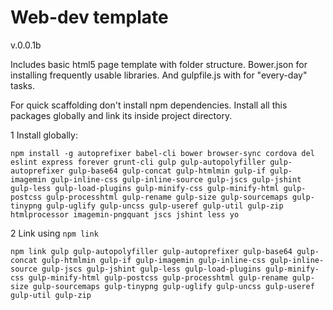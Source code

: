 # Web-dev template
v.0.0.1b

Includes basic html5 page template with folder structure.
Bower.json for installing frequently usable libraries.
And gulpfile.js with for "every-day" tasks.

For quick scaffolding don't install npm dependencies.
Install all this packages globally and link its inside project directory.

1 Install globally:
```shell
npm install -g autoprefixer babel-cli bower browser-sync cordova del eslint express forever grunt-cli gulp gulp-autopolyfiller gulp-autoprefixer gulp-base64 gulp-concat gulp-htmlmin gulp-if gulp-imagemin gulp-inline-css gulp-inline-source gulp-jscs gulp-jshint gulp-less gulp-load-plugins gulp-minify-css gulp-minify-html gulp-postcss gulp-processhtml gulp-rename gulp-size gulp-sourcemaps gulp-tinypng gulp-uglify gulp-uncss gulp-useref gulp-util gulp-zip htmlprocessor imagemin-pngquant jscs jshint less yo
```

2 Link using `npm link`
````shell
npm link gulp gulp-autopolyfiller gulp-autoprefixer gulp-base64 gulp-concat gulp-htmlmin gulp-if gulp-imagemin gulp-inline-css gulp-inline-source gulp-jscs gulp-jshint gulp-less gulp-load-plugins gulp-minify-css gulp-minify-html gulp-postcss gulp-processhtml gulp-rename gulp-size gulp-sourcemaps gulp-tinypng gulp-uglify gulp-uncss gulp-useref gulp-util gulp-zip
````